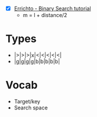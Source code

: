 - [x] [Errichto - Binary Search tutorial ](https://www.youtube.com/watch?v=GU7DpgHINWQ)
  - m = l + distance/2

# Types
- |>|>|>|x|<|<|<|<|<|
- |g|g|g|g|b|b|b|b|b|

# Vocab
- Target/key
- Search space